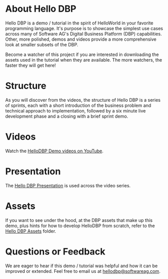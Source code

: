 # About Hello DBP
Hello DBP is a demo / tutorial in the spirit of HelloWorld in your favorite programming language. It's purpose is to showcase the simplest use cases across many of Software AG's Digital Business Platform (DBP) capabilities. Other, more polished, demos and videos provide a more comprehensive look at smaller subsets of the DBP.

Become a watcher of this project if you are interested in downloading the assets used in the tutorial when they are available. The more watchers, the faster they will get here!

# Structure
As you will discover from the videos, the structure of Hello DBP is a series of sprints, each with a short introduction of the business problem and technical approach to implementation, followed by a six minute live development phase and a closing with a brief sprint demo.

# Videos

Watch the [HelloDBP Demo videos on YouTube](http://tinyurl.com/hellodbp).

# Presentation
The [Hello DBP Presentation](https://github.com/SoftwareAG/hello-dbp/raw/master/presentation/hello-dbp-presentation.pptx) is used across the video series.

# Assets
If you want to see under the hood, at the DBP assets that make up this demo, plus hints for how to develop HelloDBP from scratch, refer to the [Hello DBP Assets](/assets) folder.

# Questions or Feedback
We are eager to hear if this demo / tutorial was helpful and how it can be improved or extended. Feel free to email us at [hellodbp@softwareag.com](mailto:hellodbp@softwareag.com).
